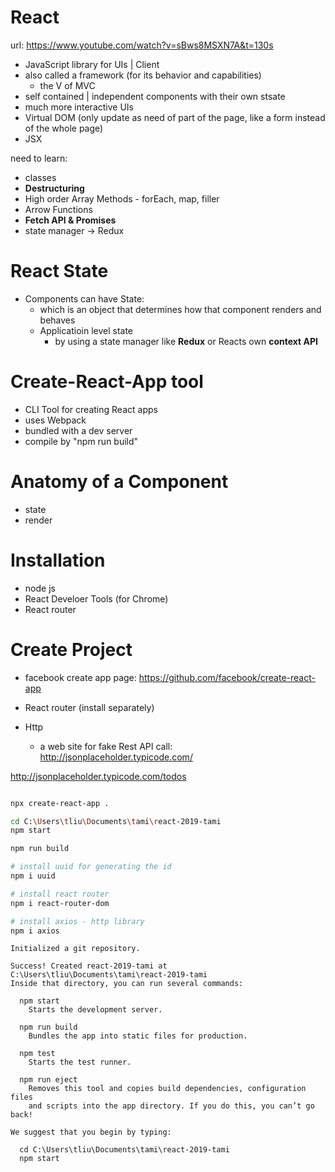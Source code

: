React
=====

url:
https://www.youtube.com/watch?v=sBws8MSXN7A&t=130s


- JavaScript library for UIs | Client
- also called a framework (for its behavior and capabilities)
  - the V of MVC
- self contained | independent components with their own stsate
- much more interactive UIs
- Virtual DOM (only update as need of part of the page, like a form instead of the whole page)
- JSX


need to learn:
- classes
- **Destructuring**
- High order Array Methods - forEach, map, filler
- Arrow Functions
- **Fetch API & Promises**
- state manager -> Redux

React State
===========
- Components can have State:
  - which is an object that determines how that component renders and behaves
  - Applicatioin level state
    - by using a state manager like **Redux** or Reacts own **context API**


Create-React-App tool
=====================
- CLI Tool for creating React apps
- uses Webpack
- bundled with a dev server
- compile by "npm run build"


Anatomy of a Component
=======================
- state
- render


Installation
=============
- node js
- React Develoer Tools (for Chrome)
- React router

Create Project
==============
- facebook create app page: 
    https://github.com/facebook/create-react-app 

- React router (install separately)

- Http
  - a web site for fake Rest API call: http://jsonplaceholder.typicode.com/ 

http://jsonplaceholder.typicode.com/todos

~~~sh

npx create-react-app .

cd C:\Users\tliu\Documents\tami\react-2019-tami
npm start

npm run build

# install uuid for generating the id
npm i uuid 

# install react router 
npm i react-router-dom

# install axios - http library
npm i axios

~~~

~~~log
Initialized a git repository.

Success! Created react-2019-tami at C:\Users\tliu\Documents\tami\react-2019-tami
Inside that directory, you can run several commands:

  npm start
    Starts the development server.

  npm run build
    Bundles the app into static files for production.

  npm test
    Starts the test runner.

  npm run eject
    Removes this tool and copies build dependencies, configuration files
    and scripts into the app directory. If you do this, you can’t go back!

We suggest that you begin by typing:

  cd C:\Users\tliu\Documents\tami\react-2019-tami
  npm start
~~~
